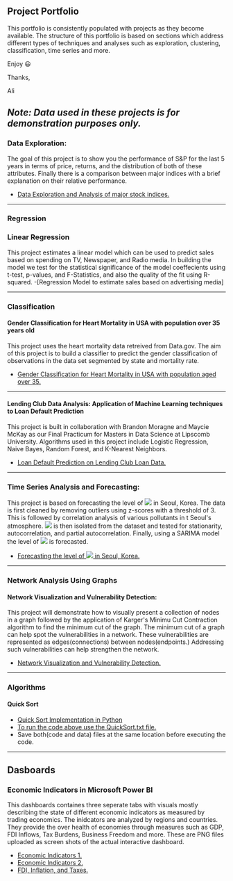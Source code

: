 ## Project Portfolio

This portfolio is consistently populated with projects as they become available. The structure of this portfolio is based on sections which address different types of techniques and analyses such as exploration, clustering, classification, time series and more. 

Enjoy :smiley:

Thanks,

Ali

***Note: Data used in these projects is for demonstration purposes only.***
------------------
### Data Exploration:
The goal of this project is to show you the performance of S&P for the last 5 years in terms of price, returns, and the distribution of both of these attributes. Finally there is a comparison between major indices with a brief explanation on their relative performance.
- [Data Exploration and Analysis of major stock indices.](https://github.com/amuraddd/Project_Portfolio-Ali-Murad/blob/master/Data%20Exploration%20of%20Major%20Stock%20Indices.ipynb)

--------------------
### Regression
### Linear Regression
This project estimates a linear model which can be used to predict sales based on spending on TV, Newspaper, and Radio media. In building the model we test for the statistical significance of the model coeffecients using t-test, p-values, and F-Statistics, and also the quality of the fit using R-squared.
-[Regression Model to estimate sales based on advertising media]

--------------------

### Classification
####  Gender Classification for Heart Mortality in USA with population over 35 years old
This project uses the heart mortality data retreived from Data.gov. The aim of this project is to build a classifier to predict the gender classification of observations in the data set segmented by state and mortality rate.
- [Gender Classification for Heart Mortality in USA with population aged over 35.](https://github.com/amuraddd/Project_Portfolio-Ali-Murad/blob/master/Gender%20Classification%20for%20heart%20mortality%20with%20population%20over%2035.ipynb)

-------------------
#### Lending Club Data Analysis: Application of Machine Learning techniques to Loan Default Prediction
This project is built in collaboration with Brandon Moragne and Maycie McKay as our Final Practicum for Masters in Data Science at Lipscomb University. Algorithms used in this project include Logistic Regression, Naive Bayes, Random Forest, and K-Nearest Neighbors.
- [Loan Default Prediction on Lending Club Loan Data.](https://github.com/amuraddd/Project_Portfolio-Ali-Murad/blob/master/LendingClubLoanDefaultPrediction.ipynb)  

--------------------
### Time Series Analysis and Forecasting:
This project is based on forecasting the level of <img src="https://render.githubusercontent.com/render/math?math=SO_{2}"> in Seoul, Korea. The data is first cleaned by removing outliers using z-scores with a threshold of 3. This is followed by correlation analysis of various pollutants in t Seoul's atmosphere. <img src="https://render.githubusercontent.com/render/math?math=SO_{2}"> is then isolated from the dataset and tested for stationarity, autocorrelation, and partial autocorrelation. Finally, using a SARIMA model the level of <img src="https://render.githubusercontent.com/render/math?math=SO_{2}"> is forecasted.
- [Forecasting the level of <img src="https://render.githubusercontent.com/render/math?math=SO_{2}"> in Seoul, Korea.](https://github.com/amuraddd/Project_Portfolio-Ali-Murad/blob/master/Air%20Pollution%20in%20Seoul%20Korea.ipynb)

--------------------
### Network Analysis Using Graphs
#### Network Visualization and Vulnerability Detection:
This project will demonstrate how to visually present a collection of nodes in a graph followed by the application of Karger's Minimu Cut Contraction algorithm to find the minimum cut of the graph. The minimum cut of a graph can help spot the vulnerabilities in a network. These vulnerabilities are represented as edges(connections) between nodes(endpoints.) Addressing such vulnerabilities can help strengthen the network.
- [Network Visualization and Vulnerability Detection.](https://github.com/amuraddd/Project_Portfolio-Ali-Murad/blob/master/Network%20Visualization%20and%20Karger's%20Min%20Cut%20Algorithm.ipynb)
--------------------
### Algorithms

#### Quick Sort
- [Quick Sort Implementation in Python](https://github.com/amuraddd/Project_Portfolio-Ali-Murad/blob/master/Quick%20Sort.py)
- [To run the code above use the QuickSort.txt file.](https://github.com/amuraddd/Project_Portfolio-Ali-Murad/blob/master/QuickSort.txt)
- Save both(code and data) files at the same location before executing the code.

--------------------
## Dasboards
### Economic Indicators in Microsoft Power BI
This dashboards containes three seperate tabs with visuals mostly describing the state of different economic indicators as measured by trading economics. The inidcators are analyzed by regions and countries. They provide the over health of economies through measures such as GDP, FDI Inflows, Tax Burdens, Business Freedom and more. These are PNG files uploaded as screen shots of the actual interactive dashboard.
 - [Economic Indicators 1.](https://github.com/amuraddd/Project_Portfolio-Ali-Murad/blob/master/Economic%20Freedom%20and%20FIscal%20Health%20By%20Region.PNG)
 - [Economic Indicators 2.](https://github.com/amuraddd/Project_Portfolio-Ali-Murad/blob/master/Economic%20Freedom%20Indicators.PNG)
 - [FDI, Inflation, and Taxes.](https://github.com/amuraddd/Project_Portfolio-Ali-Murad/blob/master/FDI%2C%20Inflation%2C%20and%20Taxes.PNG)
